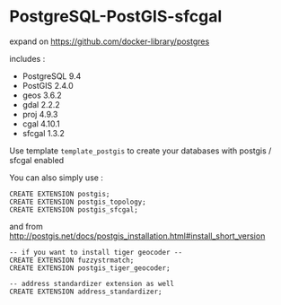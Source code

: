 # PostgreSQL-PostGIS-sfcgal

expand on https://github.com/docker-library/postgres

includes :

* PostgreSQL 9.4
* PostGIS 2.4.0
* geos 3.6.2
* gdal 2.2.2
* proj 4.9.3
* cgal 4.10.1
* sfcgal 1.3.2

Use template `template_postgis` to create your databases with postgis / sfcgal enabled

You can also simply use : 
```
CREATE EXTENSION postgis;
CREATE EXTENSION postgis_topology;
CREATE EXTENSION postgis_sfcgal;
```

and from http://postgis.net/docs/postgis_installation.html#install_short_version
```
-- if you want to install tiger geocoder --
CREATE EXTENSION fuzzystrmatch;
CREATE EXTENSION postgis_tiger_geocoder;

-- address standardizer extension as well
CREATE EXTENSION address_standardizer;
```
